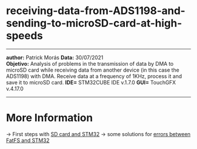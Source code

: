 # receiving-data-from-ADS1198-and-sending-to-microSD-card-at-high-speeds

_____________________________________________________________________________________________________________________________________________
**author:** Patrick Morás
**Data:** 30/07/2021           
**Objetivo:** Analysis of problems in the transmission of data by DMA to microSD card while receiving data from another device (in this case the ADS1198) with DMA. Receive data at a frequency of 1KHz, process it and save it to microSD card.
**IDE=** STM32CUBE IDE v.1.7.0
**GUI=** TouchGFX v.4.17.0

_____________________________________________________________________________________________________________________________________________
# More Information

-> First steps with [SD card and STM32](https://www.youtube.com/watch?v=I9KDN1o6924)
-> some solutions for [errors between FatFS and STM32](https://pcbartists.com/firmware/stm32-firmware/hard-fault-stm32-fatfs-solutions/)
